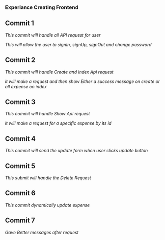 ### Experiance Creating Frontend

## Commit 1

*This commit will handle all API request for user*

*This will allow the user to signIn, signUp, signOut and change password*

## Commit 2

*This commit will handle Create and Index Api request*

*it will make a request and then show Either a success message on create or all expense on index*

## Commit 3

*This commit will handle Show Api request*

*it will make a request for a specific expense by its id*

## Commit 4

*This commit will send the update form when user clicks update button*

## Commit 5

*This submit will handle the Delete Request*

## Commit 6

*This commit dynamically update expense*

## Commit 7

*Gave Better messages after request*
